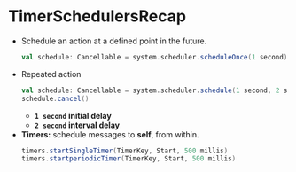 # TimerSchedulersRecap

 - Schedule an action at a defined point in the future.
   ```scala
   val schedule: Cancellable = system.scheduler.scheduleOnce(1 second) { /* code here. */ }    
   ```
 - Repeated action 
   ```scala
   val schedule: Cancellable = system.scheduler.schedule(1 second, 2 seconds) { /* code here. */ }    
   schedule.cancel()
   ```
    - **`1 second` initial delay**
    - **`2 second` interval delay**
 - **Timers:** schedule messages to **self**, from within.
   ```scala
   timers.startSingleTimer(TimerKey, Start, 500 millis)
   timers.startperiodicTimer(TimerKey, Start, 500 millis)
   ```